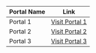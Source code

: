 | Portal Name | Link |
| --- | --- |
| Portal 1 | [Visit Portal 1](https://www.portal1.com) |
| Portal 2 | [Visit Portal 2](https://www.portal2.com) |
| Portal 3 | [Visit Portal 3](https://www.portal3.com) |
